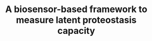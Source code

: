 ---
title: "A biosensor-based framework to measure latent proteostasis capacity"

location: "Nature Communications"

authors: "Wood RJ, Ormsby AR, Radwan M, Cox D, Sharma A, Vöpel T, Ebbinghaus S, Oliveberg M, Reid GE, Dickson A, Hatters DM."

year: "2018"

doi: https://doi.org/10.1038/s41467-017-02562-5

weight: 20

color: "#fff"

draft: false
buttons:
  - btype: Full text
    icon: book # optional: use an icon from icons.yaml
    newTab: true
    url: "https://doi.org/10.1038/s41467-017-02562-5"
---